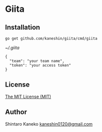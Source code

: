 # Giita

## Installation

```
go get github.com/kaneshin/giita/cmd/giita
```

_~/.giita_

```
{
  "team": "your team name",
  "token": "your access token"
}
```

## License

[The MIT License (MIT)](http://kaneshin.mit-license.org/)

## Author

Shintaro Kaneko <kaneshin0120@gmail.com>
